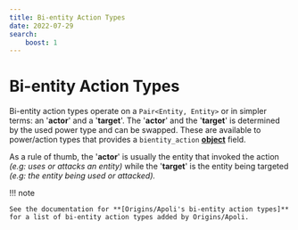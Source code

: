 ```yaml
---
title: Bi-entity Action Types
date: 2022-07-29
search:
    boost: 1
---
```


#   Bi-entity Action Types

Bi-entity action types operate on a `Pair<Entity, Entity>` or in simpler terms: an '**actor**' and a '**target**'. The '**actor**' and the '**target**' is determined by the used power type and can be swapped. These are available to power/action types that provides a `bientity_action` **[object]** field.

As a rule of thumb, the '**actor**' is usually the entity that invoked the action *(e.g: uses or attacks an entity)* while the '**target**' is the entity being targeted *(e.g: the entity being used or attacked).*

!!! note

    See the documentation for **[Origins/Apoli's bi-entity action types]** for a list of bi-entity action types added by Origins/Apoli.



[object]: https://origins.readthedocs.io/en/latest/types/data_types/object
[Origins/Apoli's bi-entity action types]: https://origins.readthedocs.io/en/latest/types/bientity_action_types
